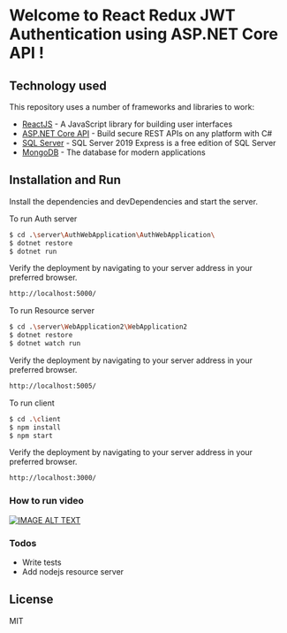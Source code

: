 # Welcome to React Redux JWT Authentication using ASP.NET Core API !

## Technology used

This repository uses a number of frameworks and libraries to work:

* [ReactJS] - A JavaScript library for building user interfaces
* [ASP.NET Core API] - Build secure REST APIs on any platform with C#
* [SQL Server] - SQL Server 2019 Express is a free edition of SQL Server
* [MongoDB] - The database for
modern applications


## Installation and Run

Install the dependencies and devDependencies and start the server.

To run Auth server

```sh
$ cd .\server\AuthWebApplication\AuthWebApplication\
$ dotnet restore
$ dotnet run
```
Verify the deployment by navigating to your server address in your preferred browser.

```sh
http://localhost:5000/
```

To run Resource server

```sh
$ cd .\server\WebApplication2\WebApplication2
$ dotnet restore
$ dotnet watch run
```
Verify the deployment by navigating to your server address in your preferred browser.

```sh
http://localhost:5005/
```

To run client

```sh
$ cd .\client
$ npm install
$ npm start
```
Verify the deployment by navigating to your server address in your preferred browser.

```sh
http://localhost:3000/
```


### How to run video
[![IMAGE ALT TEXT](http://img.youtube.com/vi/ToEO8INViW8/0.jpg)](http://www.youtube.com/watch?v=ToEO8INViW8 "React Redux JWT Authentication using ASP.NET Core API")

### Todos
 - Write tests
 - Add nodejs resource server

License
----

MIT

   [node.js]: <http://nodejs.org>
   [express]: <http://expressjs.com>
   [ReactJS]: <https://reactjs.org/>
   [Gulp]: <http://gulpjs.com>
   [ASP.NET Core API]:<https://dotnet.microsoft.com/apps/aspnet/apis>
   [SQL Server]:<https://www.microsoft.com/en-us/sql-server/sql-server-downloads>
   [MongoDB]:<https://www.mongodb.com/>
